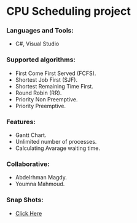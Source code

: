 # CPU Scheduling project

### Languages and Tools:
* C#, Visual Studio

### Supported algorithms:
* First Come First Served (FCFS).
* Shortest Job First (SJF).
* Shortest Remaining Time First.
* Round Robin (RR).
* Priority Non Preemptive.
* Priority Preemptive.

### Features:

* Gantt Chart.
* Unlimited number of processes.
* Calculating Avarage waiting time.

### Collaborative:
* Abdelrhman Magdy.
* Youmna Mahmoud.
### Snap Shots:
* [Click Here](https://www.google.com)
